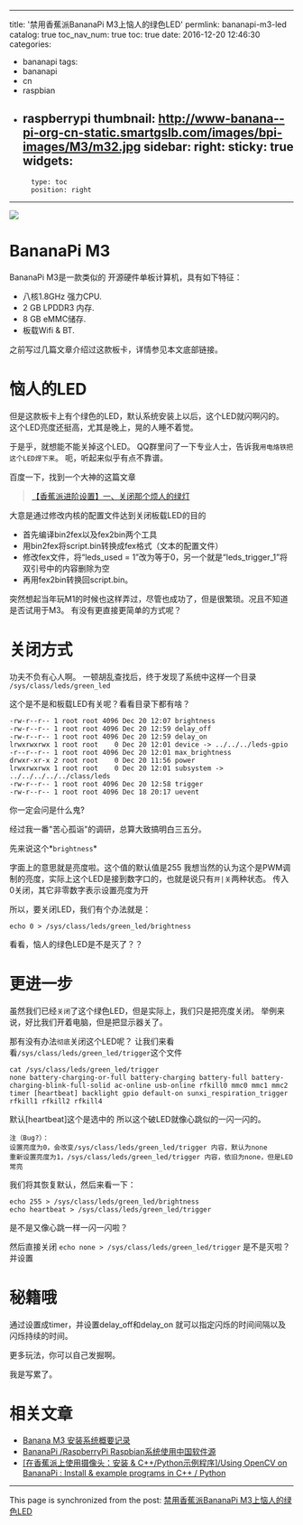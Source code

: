 
---
title: '禁用香蕉派BananaPi M3上恼人的绿色LED'
permlink: bananapi-m3-led
catalog: true
toc_nav_num: true
toc: true
date: 2016-12-20 12:46:30
categories:
- bananapi
tags:
- bananapi
- cn
- raspbian
- raspberrypi
thumbnail: http://www-banana--pi-org-cn-static.smartgslb.com/images/bpi-images/M3/m32.jpg
sidebar:
    right:
        sticky: true
widgets:
    -
        type: toc
        position: right
---


![](http://www-banana--pi-org-cn-static.smartgslb.com/images/bpi-images/M3/m32.jpg)

#  BananaPi M3
BananaPi  M3是一款类似的 开源硬件单板计算机，具有如下特征：
* 八核1.8GHz 强力CPU.
* 2 GB LPDDR3 内存.
* 8 GB eMMC储存.
* 板载Wifi & BT.

之前写过几篇文章介绍过这款板卡，详情参见本文底部链接。

# 恼人的LED
但是这款板卡上有个绿色的LED，默认系统安装上以后，这个LED就闪啊闪的。
这个LED亮度还挺高，尤其是晚上，晃的人睡不着觉。

于是乎，就想能不能关掉这个LED。
QQ群里问了一下专业人士，告诉我`用电烙铁把这个LED焊下来`。
呃，听起来似乎有点不靠谱。

百度一下，找到一个大神的这篇文章
>[【香蕉派进阶设置】一、关闭那个烦人的绿灯 ](http://www.eeboard.com/bbs/thread-38600-1-1.html)

大意是通过修改内核的配置文件达到关闭板载LED的目的
* 首先编译bin2fex以及fex2bin两个工具
* 用bin2fex将script.bin转换成fex格式（文本的配置文件）
* 修改fex文件，将“leds_used = 1”改为等于0，另一个就是“leds_trigger_1”将双引号中的内容删除为空
* 再用fex2bin转换回script.bin。

突然想起当年玩M1的时候也这样弄过，尽管也成功了，但是很繁琐。况且不知道是否试用于M3。
有没有更直接更简单的方式呢？

# 关闭方式

功夫不负有心人啊。
一顿胡乱查找后，终于发现了系统中这样一个目录
`/sys/class/leds/green_led`

这个是不是和板载LED有关呢？看看目录下都有啥？
```
-rw-r--r-- 1 root root 4096 Dec 20 12:07 brightness
-rw-r--r-- 1 root root 4096 Dec 20 12:59 delay_off
-rw-r--r-- 1 root root 4096 Dec 20 12:59 delay_on
lrwxrwxrwx 1 root root    0 Dec 20 12:01 device -> ../../../leds-gpio
-r--r--r-- 1 root root 4096 Dec 20 12:01 max_brightness
drwxr-xr-x 2 root root    0 Dec 20 11:56 power
lrwxrwxrwx 1 root root    0 Dec 20 12:01 subsystem -> ../../../../../class/leds
-rw-r--r-- 1 root root 4096 Dec 20 12:58 trigger
-rw-r--r-- 1 root root 4096 Dec 18 20:17 uevent
```

你一定会问是什么鬼?

经过我一番"苦心孤诣"的调研，总算大致搞明白三五分。

先来说这个*`brightness`*

字面上的意思就是亮度啦。这个值的默认值是255
我想当然的认为这个是PWM调制的亮度，实际上这个LED是接到数字口的，也就是说只有`开|关`两种状态。
传入0关闭，其它非零数字表示设置亮度为开

所以，要关闭LED，我们有个办法就是：

`echo 0 > /sys/class/leds/green_led/brightness`

看看，恼人的绿色LED是不是灭了？？

# 更进一步

虽然我们已经`关闭`了这个绿色LED，但是实际上，我们只是把亮度关闭。
举例来说，好比我们开着电脑，但是把显示器关了。

那有没有办法`彻底`关闭这个LED呢？
让我们来看看`/sys/class/leds/green_led/trigger`这个文件
```
cat /sys/class/leds/green_led/trigger
none battery-charging-or-full battery-charging battery-full battery-charging-blink-full-solid ac-online usb-online rfkill0 mmc0 mmc1 mmc2 timer [heartbeat] backlight gpio default-on sunxi_respiration_trigger rfkill1 rfkill2 rfkill4
```

默认[heartbeat]这个是选中的
所以这个破LED就像心跳似的一闪一闪的。
```
注（Bug?）： 
设置亮度为0，会改变/sys/class/leds/green_led/trigger 内容，默认为none
重新设置亮度为1，/sys/class/leds/green_led/trigger 内容，依旧为none，但是LED常亮
```

我们将其恢复默认，然后来看一下：
```
echo 255 > /sys/class/leds/green_led/brightness
echo heartbeat > /sys/class/leds/green_led/trigger
```
是不是又像心跳一样一闪一闪啦？

然后直接关闭
`echo none > /sys/class/leds/green_led/trigger`
是不是灭啦？并设置

# 秘籍哦

通过设置成timer，并设置delay_off和delay_on
就可以指定闪烁的时间间隔以及闪烁持续的时间。

更多玩法，你可以自己发掘啊。

我是写累了。



# 相关文章
* [Banana M3 安装系统概要记录](https://steemit.com/cn/@oflyhigh/banana-m3)
* [BananaPi /RaspberryPi Raspbian系统使用中国软件源](https://steemit.com/cn/@oflyhigh/bananapi-raspberrypi-raspbian)
* [[在香蕉派上使用摄像头：安装 & C++/Python示例程序]/Using OpenCV on BananaPi : Install & example programs in C++ / Python](https://steemit.com/opencv/@oflyhigh/and-c-python-using-opencv-on-bananapi-install-and-example-programs-in-c-python)

- - -

This page is synchronized from the post: [禁用香蕉派BananaPi M3上恼人的绿色LED](https://steemit.com/@oflyhigh/bananapi-m3-led)
